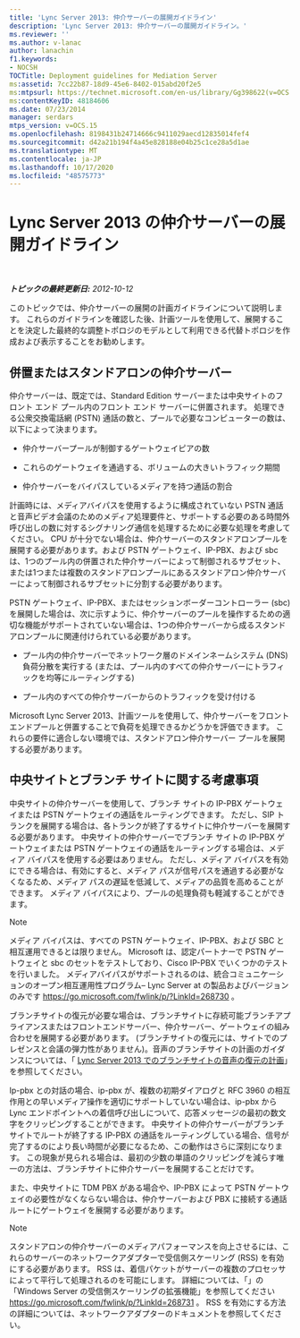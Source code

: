 ```yaml
---
title: 'Lync Server 2013: 仲介サーバーの展開ガイドライン'
description: 'Lync Server 2013: 仲介サーバーの展開ガイドライン。'
ms.reviewer: ''
ms.author: v-lanac
author: lanachin
f1.keywords:
- NOCSH
TOCTitle: Deployment guidelines for Mediation Server
ms:assetid: 7cc22b87-18d9-45e6-8402-015abd20f2e5
ms:mtpsurl: https://technet.microsoft.com/en-us/library/Gg398622(v=OCS.15)
ms:contentKeyID: 48184606
ms.date: 07/23/2014
manager: serdars
mtps_version: v=OCS.15
ms.openlocfilehash: 8198431b24714666c9411029aecd12835014fef4
ms.sourcegitcommit: d42a21b194f4a45e828188e04b25c1ce28a5d1ae
ms.translationtype: MT
ms.contentlocale: ja-JP
ms.lasthandoff: 10/17/2020
ms.locfileid: "48575773"
---
```

# <a name="deployment-guidelines-for-mediation-server-in-lync-server-2013"></a>Lync Server 2013 の仲介サーバーの展開ガイドライン

<div data-xmlns="http://www.w3.org/1999/xhtml">

<div class="topic" data-xmlns="http://www.w3.org/1999/xhtml" data-msxsl="urn:schemas-microsoft-com:xslt" data-cs="https://msdn.microsoft.com/">

<div data-asp="https://msdn2.microsoft.com/asp">



</div>

<div id="mainSection">

<div id="mainBody">

<span> </span>

_**トピックの最終更新日:** 2012-10-12_

このトピックでは、仲介サーバーの展開の計画ガイドラインについて説明します。 これらのガイドラインを確認した後、計画ツールを使用して、展開することを決定した最終的な調整トポロジのモデルとして利用できる代替トポロジを作成および表示することをお勧めします。

<div>

## <a name="collocated-or-stand-alone-mediation-server"></a>併置またはスタンドアロンの仲介サーバー

仲介サーバーは、既定では、Standard Edition サーバーまたは中央サイトのフロント エンド プール内のフロント エンド サーバーに併置されます。 処理できる公衆交換電話網 (PSTN) 通話の数と、プールで必要なコンピューターの数は、以下によって決まります。

  - 仲介サーバープールが制御するゲートウェイピアの数

  - これらのゲートウェイを通過する、ボリュームの大きいトラフィック期間

  - 仲介サーバーをバイパスしているメディアを持つ通話の割合

計画時には、メディアバイパスを使用するように構成されていない PSTN 通話と音声ビデオ会議のためのメディア処理要件と、サポートする必要のある時間外呼び出しの数に対するシグナリング通信を処理するために必要な処理を考慮してください。 CPU が十分でない場合は、仲介サーバーのスタンドアロンプールを展開する必要があります。および PSTN ゲートウェイ、IP-PBX、および sbc は、1つのプール内の併置された仲介サーバーによって制御されるサブセット、または1つまたは複数のスタンドアロンプールにあるスタンドアロン仲介サーバーによって制御されるサブセットに分割する必要があります。

PSTN ゲートウェイ、IP-PBX、またはセッションボーダーコントローラー (sbc) を展開した場合は、次に示すように、仲介サーバーのプールを操作するための適切な機能がサポートされていない場合は、1つの仲介サーバーから成るスタンドアロンプールに関連付けられている必要があります。

  - プール内の仲介サーバーでネットワーク層のドメインネームシステム (DNS) 負荷分散を実行する (または、プール内のすべての仲介サーバーにトラフィックを均等にルーティングする)

  - プール内のすべての仲介サーバーからのトラフィックを受け付ける

Microsoft Lync Server 2013、計画ツールを使用して、仲介サーバーをフロントエンドプールと併置することで負荷を処理できるかどうかを評価できます。 これらの要件に適合しない環境では、スタンドアロン仲介サーバー プールを展開する必要があります。

</div>

<div>

## <a name="central-site-and-branch-site-considerations"></a>中央サイトとブランチ サイトに関する考慮事項

中央サイトの仲介サーバーを使用して、ブランチ サイトの IP-PBX ゲートウェイまたは PSTN ゲートウェイの通話をルーティングできます。 ただし、SIP トランクを展開する場合は、各トランクが終了するサイトに仲介サーバーを展開する必要があります。 中央サイトの仲介サーバーでブランチ サイトの IP-PBX ゲートウェイまたは PSTN ゲートウェイの通話をルーティングする場合は、メディア バイパスを使用する必要はありません。 ただし、メディア バイパスを有効にできる場合は、有効にすると、メディア パスが信号パスを通過する必要がなくなるため、メディア パスの遅延を低減して、メディアの品質を高めることができます。 メディア バイパスにより、プールの処理負荷も軽減することができます。

<div>


> [!NOTE]  
> メディア バイパスは、すべての PSTN ゲートウェイ、IP-PBX、および SBC と相互運用できるとは限りません。 Microsoft は、認定パートナーで PSTN ゲートウェイと sbc のセットをテストしており、Cisco IP-PBX でいくつかのテストを行いました。 メディアバイパスがサポートされるのは、統合コミュニケーションのオープン相互運用性プログラム– Lync Server at の製品およびバージョンのみです <A href="https://go.microsoft.com/fwlink/p/?linkid=268730">https://go.microsoft.com/fwlink/p/?LinkId=268730</A> 。



</div>

ブランチサイトの復元が必要な場合は、ブランチサイトに存続可能ブランチアプライアンスまたはフロントエンドサーバー、仲介サーバー、ゲートウェイの組み合わせを展開する必要があります。 (ブランチサイトの復元には、サイトでのプレゼンスと会議の弾力性がありません)。音声のブランチサイトの計画のガイダンスについては、「 [Lync Server 2013 でのブランチサイトの音声の復元の計画](lync-server-2013-planning-for-branch-site-voice-resiliency.md)」を参照してください。

Ip-pbx との対話の場合、ip-pbx が、複数の初期ダイアログと RFC 3960 の相互作用との早いメディア操作を適切にサポートしていない場合は、ip-pbx から Lync エンドポイントへの着信呼び出しについて、応答メッセージの最初の数文字をクリッピングすることができます。 中央サイトの仲介サーバーがブランチ サイトでルートが終了する IP-PBX の通話をルーティングしている場合、信号が完了するのにより長い時間が必要になるため、この動作はさらに深刻になります。 この現象が見られる場合は、最初の少数の単語のクリッピングを減らす唯一の方法は、ブランチサイトに仲介サーバーを展開することだけです。

また、中央サイトに TDM PBX がある場合や、IP-PBX によって PSTN ゲートウェイの必要性がなくならない場合は、仲介サーバーおよび PBX に接続する通話ルートにゲートウェイを展開する必要があります。

<div>


> [!NOTE]  
> スタンドアロンの仲介サーバーのメディアパフォーマンスを向上させるには、これらのサーバーのネットワークアダプターで受信側スケーリング (RSS) を有効にする必要があります。 RSS は、着信パケットがサーバーの複数のプロセッサによって平行して処理されるのを可能にします。 詳細については、「」の「Windows Server の受信側スケーリングの拡張機能」を参照してください <A href="https://go.microsoft.com/fwlink/p/?linkid=268731">https://go.microsoft.com/fwlink/p/?LinkId=268731</A> 。 RSS を有効にする方法の詳細については、ネットワークアダプターのドキュメントを参照してください。



</div>

</div>

</div>

<span> </span>

</div>

</div>

</div>


